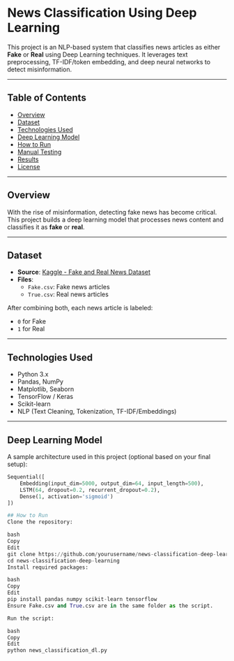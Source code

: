 # News Classification Using Deep Learning

This project is an NLP-based system that classifies news articles as either **Fake** or **Real** using Deep Learning techniques. It leverages text preprocessing, TF-IDF/token embedding, and deep neural networks to detect misinformation.

---

## Table of Contents

- [Overview](#overview)
- [Dataset](#dataset)
- [Technologies Used](#technologies-used)
- [Deep Learning Model](#deep-learning-model)
- [How to Run](#how-to-run)
- [Manual Testing](#manual-testing)
- [Results](#results)
- [License](#license)

---

## Overview

With the rise of misinformation, detecting fake news has become critical. This project builds a deep learning model that processes news content and classifies it as **fake** or **real**.

---

## Dataset

- **Source**: [Kaggle - Fake and Real News Dataset](https://www.kaggle.com/datasets/clmentbisaillon/fake-and-real-news-dataset)
- **Files**:
  - `Fake.csv`: Fake news articles
  - `True.csv`: Real news articles

After combining both, each news article is labeled:
- `0` for Fake
- `1` for Real

---

## Technologies Used

- Python 3.x
- Pandas, NumPy
- Matplotlib, Seaborn
- TensorFlow / Keras
- Scikit-learn
- NLP (Text Cleaning, Tokenization, TF-IDF/Embeddings)

---

## Deep Learning Model

A sample architecture used in this project (optional based on your final setup):

```python
Sequential([
    Embedding(input_dim=5000, output_dim=64, input_length=500),
    LSTM(64, dropout=0.2, recurrent_dropout=0.2),
    Dense(1, activation='sigmoid')
])

## How to Run
Clone the repository:

bash
Copy
Edit
git clone https://github.com/yourusername/news-classification-deep-learning.git
cd news-classification-deep-learning
Install required packages:

bash
Copy
Edit
pip install pandas numpy scikit-learn tensorflow
Ensure Fake.csv and True.csv are in the same folder as the script.

Run the script:

bash
Copy
Edit
python news_classification_dl.py
